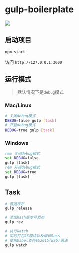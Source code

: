 # gulp-boilerplate

[![](https://img.shields.io/badge/node.js->=_0.12-brightgreen.svg?style=flat-square)]()

## 启动项目

```bash
npm start
```

访问 `http://127.0.0.1:3000`

## 运行模式

> 默认情况下是`debug`模式

### Mac/Linux

```bash
# 关闭debug模式
DEBUG=false gulp [task]
# 开启debug模式
DEBUG=true gulp [task]
```

### Windows

```bat
rem 关闭debug模式
set DEBUG=false
gulp [task]
rem 开启debug模式
set DEBUG=true
gulp [task]
```

## Task

```bash
# 普通发布
gulp release

# 添加hash版本号发布
gulp rev

# 执行watch
# 实时打包JS模块以及编译Sass
# 使用babel支持ES2015(ES6)语法
gulp watch
```
